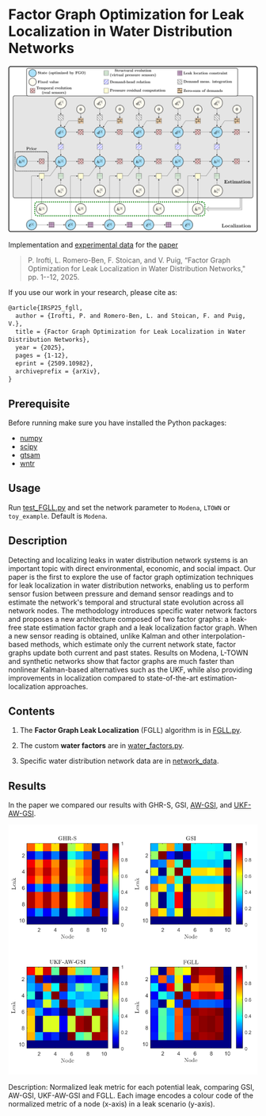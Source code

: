 # Factor Graph Optimization for Leak Localization in Water Distribution Networks

![Factor Graph for Leak Localization](figures/fgo-design.png?raw=true)

Implementation and [experimental data](network_data) for the [paper](https://arxiv.org/pdf/2509.10982)

> P. Irofti, L. Romero-Ben, F. Stoican, and V. Puig,
“Factor Graph Optimization for Leak Localization in Water
Distribution Networks,"
pp. 1--12, 2025.

If you use our work in your research, please cite as:
```
@article{IRSP25_fgll,
  author = {Irofti, P. and Romero-Ben, L. and Stoican, F. and Puig, V.},
  title = {Factor Graph Optimization for Leak Localization in Water
Distribution Networks},
  year = {2025},
  pages = {1-12},
  eprint = {2509.10982},
  archiveprefix = {arXiv},
}
```

## Prerequisite
Before running make sure you have installed the Python packages:
* [numpy](https://numpy.org/)
* [scipy](https://scipy.org/)
* [gtsam](https://gtsam.org/)
* [wntr](https://github.com/USEPA/WNTR)

## Usage
Run [test_FGLL.py](test_FGLL.py) and set the network parameter to `Modena`, `LTOWN` or `toy_example`. Default is `Modena`.

## Description
Detecting and localizing leaks in water distribution network systems is an important topic with direct environmental, economic, and social impact.
Our paper is the first to explore the use of factor graph optimization techniques for leak localization in water distribution networks,
enabling us to perform sensor fusion between pressure and demand sensor readings
and to estimate the network's temporal and structural state evolution across all network nodes.
The methodology introduces specific water network factors and proposes a new architecture composed of two factor graphs:
a leak-free state estimation factor graph and a leak localization factor graph.
When a new sensor reading is obtained,
unlike Kalman and other interpolation-based methods,
which estimate only the current network state,
factor graphs update both current and past states.
Results on Modena, L-TOWN and synthetic networks show that factor graphs are much faster than nonlinear Kalman-based alternatives such as the UKF,
while also providing improvements in localization compared to state-of-the-art estimation-localization approaches.

## Contents
1. The **Factor Graph Leak Localization** (FGLL) algorithm is in [FGLL.py](FGLL.py).

2. The custom **water factors** are in [water_factors.py](water_factors.py).

3. Specific water distribution network data are in [network_data](network_data).

## Results

In the paper we compared our results with GHR-S, GSI, [AW-GSI](https://github.com/pirofti/AW-GSI-DL), and [UKF-AW-GSI](https://github.com/luisromeroben/D-UKF-AW-GSI).

![Normalized leak metric for each potential leak](figures/matrix_tile_texample.png?raw=true)

Description: Normalized leak metric for each potential leak, comparing GSI, AW-GSI, UKF-AW-GSI and FGLL. Each image encodes a colour code of the normalized metric of a node (x-axis) in a leak scenario (y-axis).
